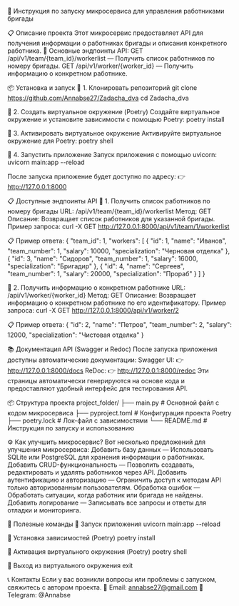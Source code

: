 🚀 Инструкция по запуску микросервиса для управления работниками бригады

📋 Описание проекта
Этот микросервис предоставляет API для получения информации о работниках бригады и описания конкретного работника.
📍 Основные эндпоинты API:
GET /api/v1/team/{team_id}/workerlist — Получить список работников по номеру бригады.
GET /api/v1/worker/{worker_id} — Получить информацию о конкретном работнике.

📦 Установка и запуск
🔹 1. Клонировать репозиторий
git clone https://github.com/Annabse27/Zadacha_dva
cd Zadacha_dva


🔹 2. Создать виртуальное окружение (Poetry)
Создайте виртуальное окружение и установите зависимости с помощью Poetry:
poetry install


🔹 3. Активировать виртуальное окружение
Активируйте виртуальное окружение для Poetry:
poetry shell


🔹 4. Запустить приложение
Запуск приложения с помощью uvicorn:
uvicorn main:app --reload

После запуска приложение будет доступно по адресу:
 👉 http://127.0.0.1:8000

📋 Доступные эндпоинты API
🔹 1. Получить список работников по номеру бригады
URL: /api/v1/team/{team_id}/workerlist
Метод: GET
Описание: Возвращает список работников для указанной бригады.
Пример запроса:
curl -X GET http://127.0.0.1:8000/api/v1/team/1/workerlist

📋 Пример ответа:
{
  "team_id": 1,
  "workers": [
    {
      "id": 1,
      "name": "Иванов",
      "team_number": 1,
      "salary": 10000,
      "specialization": "Черновая отделка"
    },
    {
      "id": 3,
      "name": "Сидоров",
      "team_number": 1,
      "salary": 16000,
      "specialization": "Бригадир"
    },
    {
      "id": 4,
      "name": "Сергеев",
      "team_number": 1,
      "salary": 20000,
      "specialization": "Прораб"
    }
  ]
}


🔹 2. Получить информацию о конкретном работнике
URL: /api/v1/worker/{worker_id}
Метод: GET
Описание: Возвращает информацию о конкретном работнике по его идентификатору.
Пример запроса:
curl -X GET http://127.0.0.1:8000/api/v1/worker/2

📋 Пример ответа:
{
  "id": 2,
  "name": "Петров",
  "team_number": 2,
  "salary": 12000,
  "specialization": "Чистовая отделка"
}


📚 Документация API (Swagger и Redoc)
После запуска приложения доступны автоматические документации:
Swagger UI: 👉 http://127.0.0.1:8000/docs
ReDoc: 👉 http://127.0.0.1:8000/redoc
Эти страницы автоматически генерируются на основе кода и предоставляют удобный интерфейс для тестирования API.

📦 Структура проекта
project_folder/
├── main.py                # Основной файл с кодом микросервиса
├── pyproject.toml         # Конфигурация проекта Poetry
├── poetry.lock            # Лок-файл с зависимостями
└── README.md              # Инструкция по запуску и использованию


⚙️ Как улучшить микросервис?
Вот несколько предложений для улучшения микросервиса:
Добавить базу данных — Использовать SQLite или PostgreSQL для хранения информации о работниках.
Добавить CRUD-функциональность — Позволить создавать, редактировать и удалять работников через API.
Добавить аутентификацию и авторизацию — Ограничить доступ к методам API только авторизованным пользователям.
Обработка ошибок — Обработать ситуации, когда работник или бригада не найдены.
Добавить логирование — Записывать все запросы и ответы для отладки и мониторинга.

🚀 Полезные команды
🔹 Запуск приложения
uvicorn main:app --reload

🔹 Установка зависимостей (Poetry)
poetry install

🔹 Активация виртуального окружения (Poetry)
poetry shell

🔹 Выход из виртуального окружения
exit


📞 Контакты Если у вас возникли вопросы или проблемы с запуском, свяжитесь с автором проекта.
 📧 Email: annabse27@gmail.com
 📱 Telegram: @Annabse

